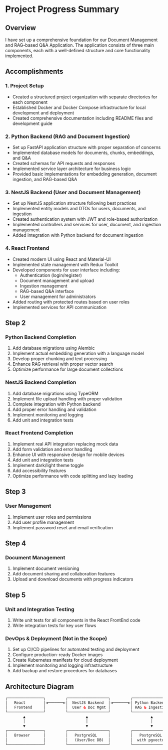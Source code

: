 # Project Progress Summary

## Overview

I have set up a comprehensive foundation for our Document Management and RAG-based Q&A Application. The application consists of three main components, each with a well-defined structure and core functionality implemented.

## Accomplishments

### 1. Project Setup

- Created a structured project organization with separate directories for each component
- Established Docker and Docker Compose infrastructure for local development and deployment
- Created comprehensive documentation including README files and development guide

### 2. Python Backend (RAG and Document Ingestion)

- Set up FastAPI application structure with proper separation of concerns
- Implemented database models for documents, chunks, embeddings, and Q&A
- Created schemas for API requests and responses
- Implemented service layer architecture for business logic
- Provided basic implementations for embedding generation, document ingestion, and RAG-based Q&A

### 3. NestJS Backend (User and Document Management)

- Set up NestJS application structure following best practices
- Implemented entity models and DTOs for users, documents, and ingestion
- Created authentication system with JWT and role-based authorization
- Implemented controllers and services for user, document, and ingestion management
- Added integration with Python backend for document ingestion

### 4. React Frontend

- Created modern UI using React and Material-UI
- Implemented state management with Redux Toolkit
- Developed components for user interface including:
  - Authentication (login/register)
  - Document management and upload
  - Ingestion management
  - RAG-based Q&A interface
  - User management for administrators
- Added routing with protected routes based on user roles
- Implemented services for API communication

## Step 2

### Python Backend Completion

1. Add database migrations using Alembic
2. Implement actual embedding generation with a language model
3. Develop proper chunking and text processing
4. Enhance RAG retrieval with proper vector search
5. Optimize performance for large document collections

### NestJS Backend Completion

1. Add database migrations using TypeORM
2. Implement file upload handling with proper validation
3. Complete integration with Python backend
4. Add proper error handling and validation
5. Implement monitoring and logging
6. Add unit and integration tests

### React Frontend Completion

1. Implement real API integration replacing mock data
2. Add form validation and error handling
3. Enhance UI with responsive design for mobile devices
4. Add unit and integration tests
5. Implement dark/light theme toggle
6. Add accessibility features
7. Optimize performance with code splitting and lazy loading

## Step 3

### User Management

1. Implement user roles and permissions
2. Add user profile management
3. Implement password reset and email verification

## Step 4

### Document Management

1. Implement document versioning
2. Add document sharing and collaboration features
3. Upload and download documents with progress indicators

## Step 5

### Unit and Integration Testing

1. Write unit tests for all components in the React FrontEnd code
2. Write integration tests for key user flows

### DevOps & Deployment (Not in the Scope)

1. Set up CI/CD pipelines for automated testing and deployment
2. Configure production-ready Docker images
3. Create Kubernetes manifests for cloud deployment
4. Implement monitoring and logging infrastructure
5. Add backup and restore procedures for databases

## Architecture Diagram

```xml
┌────────────────┐         ┌──────────────────┐         ┌─────────────────┐
│   React        │◄───────►│  NestJS Backend  │◄───────►│ Python Backend  │
│   Frontend     │         │  User & Doc Mgmt │         │ RAG & Ingestion │
└────────────────┘         └──────────────────┘         └─────────────────┘
        ▲                           ▲                            ▲
        │                           │                            │
        ▼                           ▼                            ▼
┌────────────────┐         ┌──────────────────┐         ┌─────────────────┐
│   Browser      │         │   PostgreSQL     │         │   PostgreSQL    │
│                │         │   (User/Doc DB)  │         │  with pgvector  │
└────────────────┘         └──────────────────┘         └─────────────────┘
```
